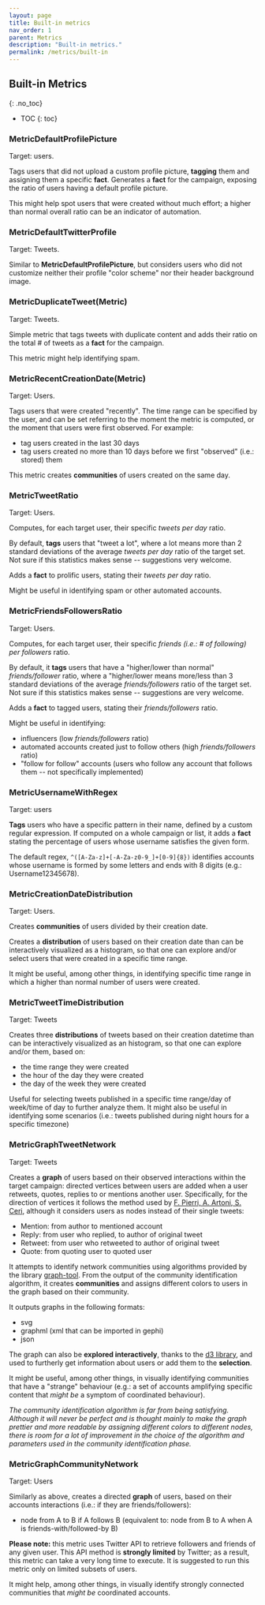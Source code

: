 ```yaml
---
layout: page
title: Built-in metrics
nav_order: 1
parent: Metrics
description: "Built-in metrics."
permalink: /metrics/built-in
---
```


## Built-in Metrics
{: .no_toc}


- TOC
{: toc}


### MetricDefaultProfilePicture

Target: users.

Tags users that did not upload a custom profile picture, **tagging** them and assigning them a specific **fact**.
Generates a **fact** for the campaign, exposing the ratio of users having a default profile picture.

This might help spot users that were created without much effort; a higher than normal overall ratio can be an indicator of automation.


### MetricDefaultTwitterProfile

Target: Tweets.

Similar to **MetricDefaultProfilePicture**, but considers users who did not customize neither their profile "color scheme" nor their header background image.


###  MetricDuplicateTweet(Metric)

Target: Tweets.

Simple metric that tags tweets with duplicate content and adds their ratio on the total # of tweets as a **fact** for the campaign.

This metric might help identifying spam.


### MetricRecentCreationDate(Metric)

Target: Users.

Tags users that were created "recently". The time range can be specified by the user, and can be set referring to the moment the metric is computed, or the moment that users were first observed.
For example:
  - tag users created in the last 30 days
  - tag users created no more than 10 days before we first "observed" (i.e.: stored) them

This metric creates **communities** of users created on the same day. 


### MetricTweetRatio

Target: Users.

Computes, for each target user, their specific *tweets per day* ratio.

By default, **tags** users that "tweet a lot", where a lot means more than 2 standard deviations of the average *tweets per day* ratio of the target set. Not sure if this statistics makes sense -- suggestions very welcome.

Adds a **fact** to prolific users, stating their *tweets per day* ratio.

Might be useful in identifying spam or other automated accounts.


### MetricFriendsFollowersRatio

Target: Users.

Computes, for each target user, their specific *friends (i.e.: # of following) per followers* ratio.

By default, it **tags** users that have a "higher/lower than normal" *friends/follower* ratio, where a "higher/lower means more/less than 3 standard deviations of the average *friends/followers* ratio of the target set. Not sure if this statistics makes sense -- suggestions are very welcome.

Adds a **fact** to tagged users, stating their *friends/followers* ratio.

Might be useful in identifying:

 - influencers (low *friends/followers* ratio)
 - automated accounts created just to follow others (high *friends/followers* ratio)
 - "follow for follow" accounts (users who follow any account that follows them -- not specifically implemented) 


### MetricUsernameWithRegex

Target: users

**Tags** users who have a specific pattern in their name, defined by a custom regular expression. If computed on a whole campaign or list, it adds a **fact** stating the percentage of users whose username satisfies the given form.

The default regex, ```^([A-Za-z]+[-A-Za-z0-9_]+[0-9]{8})``` identifies accounts whose username is formed by some letters and ends with 8 digits (e.g.: Username12345678).


### MetricCreationDateDistribution

Target: Users.

Creates **communities** of users divided by their creation date.

Creates a **distribution** of users based on their creation date than can be interactively visualized as a histogram, so that one can explore and/or select users that were created in a specific time range.

It might be useful, among other things, in identifying specific time range in which a higher than normal number of users were created.


### MetricTweetTimeDistribution

Target: Tweets

Creates three **distributions** of tweets based on their creation datetime than can be interactively visualized as an histogram, so that one can explore and/or them, based on:

 - the time range they were created 
 - the hour of the day they were created
 - the day of the week they were created

Useful for selecting tweets published in a specific time range/day of week/time of day to further analyze them.
It might also be useful in identifying some scenarios (i.e.: tweets published during night hours for a specific timezone)


### MetricGraphTweetNetwork

Target: Tweets

Creates a **graph** of users based on their observed interactions within the target campaign: directed vertices between users are added when a user retweets, quotes, replies to or mentions another user.
Specifically, for the direction of vertices it follows the method used by [F. Pierri, A. Artoni, S. Ceri](https://journals.plos.org/plosone/article?id=10.1371/journal.pone.0227821#sec002), although it considers users as nodes instead of their single tweets:


 - Mention: from author to mentioned account
 - Reply: from user who replied, to author of original tweet
 - Retweet: from user who retweeted to author of original tweet
 - Quote: from quoting user to quoted user

It attempts to identify network communities using algorithms provided by the library [graph-tool](https://www.graph-tool.skewed.de/). From the output of the community identification algorithm, it creates  **communities** and assigns different colors to users in the graph based on their community.

It outputs graphs in the following formats:

 - svg
 - graphml (xml that can be imported in gephi)
 - json 

The graph can also be **explored interactively**, thanks to the [d3 library](https://d3js.org/), and used to furtherly get information about users or add them to the **selection**.

It might be useful, among other things, in visually identifying communities that have a "strange" behaviour (e.g.: a set of accounts amplifying specific content that *might be* a symptom of coordinated behaviour).

*The community identification algorithm is far from being satisfying. Although it will never be perfect and is thought mainly to make the graph prettier and more readable by assigning different colors to different nodes, there is room for a lot of improvement in the choice of the algorithm and parameters used in the community identification phase.*


### MetricGraphCommunityNetwork

Target: Users

Similarly as above, creates a directed **graph** of users, based on their accounts interactions (i.e.: if they are friends/followers):

 - node from A to B if A follows B (equivalent to: node from B to A when A is friends-with/followed-by B)

**Please note:** this metric uses Twitter API to retrieve followers and friends of any given user. This API method is **strongly limited** by Twitter; as a result, this metric can take a very long time to execute. It is suggested to run this metric only on limited subsets of users.

It might help, among other things, in visually identify strongly connected communities that *might be* coordinated accounts. 
